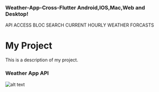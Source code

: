 ### W e a t h e r - A p p - C r o s s - F l u t t e r   A n d r o i d , I O S , M a c , W e b   a n d   D e s k t o p ! 

  API ACCESS
  BLOC
  SEARCH CURRENT 
  HOURLY WEATHER FORCASTS

# My Project

This is a description of my project.

### Weather App API

![alt text](https://github.com/MuhammadShoaib495/weather_app/blob/741336f96eca54451e11a9c3787bf0145aba1b05/weather_app.png)
